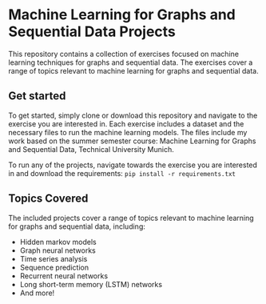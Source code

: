 # Machine Learning for Graphs and Sequential Data Projects

This repository contains a collection of exercises focused on machine learning techniques for graphs and sequential data. The exercises cover a range of topics relevant to machine learning for graphs and sequential data.

## Get started

To get started, simply clone or download this repository and navigate to the exercise you are interested in. Each exercise includes a dataset and the necessary files to run the machine learning models. The files include my work based on the summer semester course: Machine Learning for Graphs and Sequential Data, Technical University Munich.

To run any of the projects, navigate towards the exercise you are interested in and download the requirements:
`pip install -r requirements.txt`

## Topics Covered

The included projects cover a range of topics relevant to machine learning for graphs and sequential data, including:

- Hidden markov models
- Graph neural networks
- Time series analysis
- Sequence prediction
- Recurrent neural networks
- Long short-term memory (LSTM) networks
- And more!
